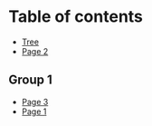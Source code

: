 # Table of contents

* [Tree](README.md)
* [Page 2](page-2.md)

## Group 1

* [Page 3](group-1/page-3.md)
* [Page 1](group-1/page-1.md)
